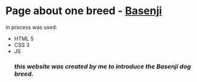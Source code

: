 # Page about one breed - [Basenji](https://elster-qa.github.io/Basenji/)
in process was used:
* HTML 5
* CSS 3
* JS
  ### *this website was created by me to introduce the Basenji dog breed.*
